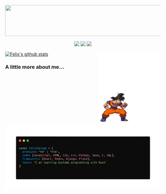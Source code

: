 
<img src="profileheader.gif" width="1640px" height="100px">
<p align="center">
  <a href="https://twitter.com/Felixfaisal46"><img src="https://img.shields.io/twitter/follow/Felixfaisal46?style=for-the-badge&logo=twitter&color=blue"></a>
  <a href="https://www.linkedin.com/in/faisal-ahmed-farooq-6395a0174/"><img src="https://img.shields.io/badge/-faisalahmedfarooq-blue?style=for-the-badge&logo=Linkedin&logoColor=white&link=https://www.linkedin.com/in/faisalahmedfarooq/"></a>
  <a href="https://github.com/felixfaisal"><img src="https://img.shields.io/github/followers/felixfaisal?label=follow&color=green&style=for-the-badge&logo=github"></a>  
</p>

<img src="aboutme.gif" width="204px" height="240px" align="right">

[![Felix's github stats](https://github-readme-stats.vercel.app/api?username=felixfaisal&theme=chartreuse-dark&show_icons=true)](https://github.com/felixfaisal/github-readme-stats)

###  A little more about me...  

<p align="center">
<img src="carbon-removebg-preview.png">
</p>


